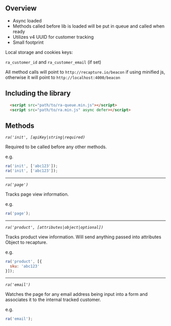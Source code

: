 ## Overview
- Async loaded
- Methods called before lib is loaded will be put in queue and called when ready
- Utilizes v4 UUID for customer tracking
- Small footprint

Local storage and cookies keys:

`ra_customer_id` and `ra_customer_email` (if set)

All method calls will point to `http://recapture.io/beacon` if using minified js, otherwise it will point to `http://localhost:4000/beacon`

## Including the library
```html
  <script src="path/to/ra-queue.min.js"></script>
  <script src="path/to/ra.min.js" async defer></script>
```

## Methods

*`ra('init', [apiKey|string|required)`*

Required to be called before any other methods.

e.g.

```javascript
ra('init', ['abc123']);
ra('init', ['abc123']);
```

---

*`ra('page')`*

Tracks page view information.

e.g.

```javascript
ra('page');
```

---

*`ra('product', [attributes|object|optional])`*

Tracks product view information. Will send anything passed into attributes Object to recapture.

e.g.

```javascript
ra('product', [{
  sku: 'abc123'
}]);
```

---

*`ra('email')`*

Watches the page for any email address being input into a form and associates it to the internal tracked customer.

e.g.

```javascript
ra('email');
```
